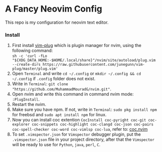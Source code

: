 # A Fancy Neovim Config
This repo is my configuration for neovim text editor.

### Install
1. First install [vim-plug](https://github.com/junegunn/vim-plug) which is plugin manager for nvim, using the following command:  
`sh -c 'curl -fLo "${XDG_DATA_HOME:-$HOME/.local/share}"/nvim/site/autoload/plug.vim --create-dirs https://raw.githubusercontent.com/junegunn/vim-plug/master/plug.vim'`
2. Open `Terminal` and write `cd ~/.config` or `mkdir ~/.config && cd ~/.config` if `.config` folder does not exist.
3. Write in `Terminal`: `git clone "https://github.com/MuhammadMouradG/nvim.git"`.
4. Open nvim and write this command in command nvim mode: `:PlugInstall`.
5. Restart the nvim.
6. Make sure you have npm. If not, write in `Terminal`: `sudo pkg install npm` for freebsd and `sudo apt install npm` for linux.
7. Now you can install coc extention `CocInstall coc-pyright coc-git coc-explorer coc-snippets coc-highlight coc-clangd coc-json coc-pairs coc-spell-checker coc-word coc-vimlsp coc-lua`, refer to: [coc.nvim](https://github.com/neoclide/coc.nvim)
8. To set `.vimspector.json` for `Vimspector` debugger plugin, put the `.vimspector.json` file in your project directory, after that the `Vimspector` will be ready to use for `Python`, `java`, `perl`, `C`.
